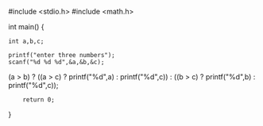 #include <stdio.h>
#include <math.h>

int main()
{     
    
    int a,b,c;
    
    printf("enter three numbers");
    scanf("%d %d %d",&a,&b,&c);
    

  (a > b) ? ((a > c) ? printf("%d",a) : printf("%d",c)) : ((b > c) ? printf("%d",b) : printf("%d",c));

    
        return 0;
}        
    


